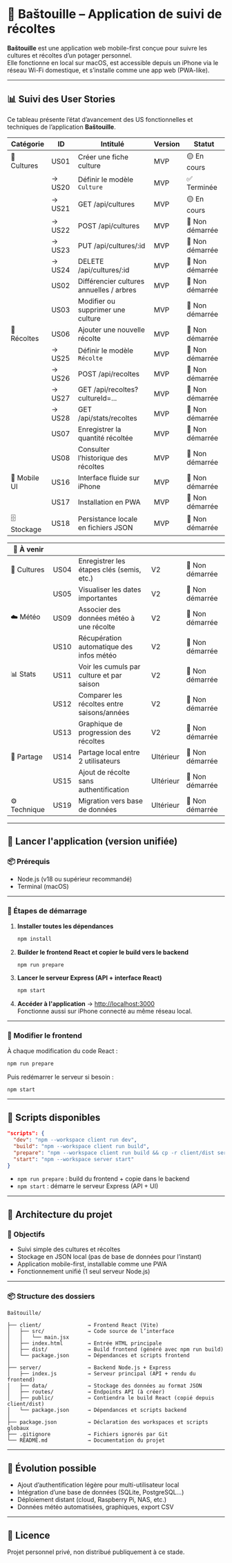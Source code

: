 # 🌿 Baštouille – Application de suivi de récoltes

**Baštouille** est une application web mobile-first conçue pour suivre les cultures et récoltes d’un potager personnel.  
Elle fonctionne en local sur macOS, est accessible depuis un iPhone via le réseau Wi-Fi domestique, et s’installe comme une app web (PWA-like).

---

## 📊 Suivi des User Stories

Ce tableau présente l’état d’avancement des US fonctionnelles et techniques de l’application **Baštouille**.

| Catégorie      | ID    | Intitulé                                     | Version   | Statut          |
|----------------|-------|-----------------------------------------------|-----------|------------------|
| 📘 Cultures    | US01  | Créer une fiche culture                       | MVP       | 🟡 En cours  |
|                | → US20  | Définir le modèle `Culture`                  | MVP       | ✅ Terminée      |
|                | → US21  | GET /api/cultures                            | MVP       | 🟡 En cours      |
|                | → US22  | POST /api/cultures                           | MVP       | 🔴 Non démarrée  |
|                | → US23  | PUT /api/cultures/:id                        | MVP       | 🔴 Non démarrée  |
|                | → US24  | DELETE /api/cultures/:id                     | MVP       | 🔴 Non démarrée  |
|                | US02  | Différencier cultures annuelles / arbres      | MVP       | 🔴 Non démarrée  |
|                | US03  | Modifier ou supprimer une culture             | MVP       | 🔴 Non démarrée  |
| 🧺 Récoltes    | US06  | Ajouter une nouvelle récolte                  | MVP       | 🔴 Non démarrée  |
|                | → US25  | Définir le modèle `Récolte`                  | MVP       | 🔴 Non démarrée  |
|                | → US26  | POST /api/recoltes                           | MVP       | 🔴 Non démarrée  |
|                | → US27  | GET /api/recoltes?cultureId=...              | MVP       | 🔴 Non démarrée  |
|                | → US28  | GET /api/stats/recoltes                      | MVP       | 🔴 Non démarrée  |
|                | US07  | Enregistrer la quantité récoltée             | MVP       | 🔴 Non démarrée  |
|                | US08  | Consulter l’historique des récoltes          | MVP       | 🔴 Non démarrée  |
| 📱 Mobile UI   | US16  | Interface fluide sur iPhone                  | MVP       | 🔴 Non démarrée  |
|                | US17  | Installation en PWA                          | MVP       | 🔴 Non démarrée  |
| 🗄️ Stockage    | US18  | Persistance locale en fichiers JSON          | MVP       | 🔴 Non démarrée  |

| 🚧 À venir     |       |                                               |           |                  |
|----------------|-------|-----------------------------------------------|-----------|------------------|
| 🌱 Cultures    | US04  | Enregistrer les étapes clés (semis, etc.)     | V2        | 🔴 Non démarrée  |
|                | US05  | Visualiser les dates importantes              | V2        | 🔴 Non démarrée  |
| ☁️ Météo       | US09  | Associer des données météo à une récolte      | V2        | 🔴 Non démarrée  |
|                | US10  | Récupération automatique des infos météo      | V2        | 🔴 Non démarrée  |
| 📊 Stats       | US11  | Voir les cumuls par culture et par saison     | V2        | 🔴 Non démarrée  |
|                | US12  | Comparer les récoltes entre saisons/années    | V2        | 🔴 Non démarrée  |
|                | US13  | Graphique de progression des récoltes         | V2        | 🔴 Non démarrée  |
| 👥 Partage     | US14  | Partage local entre 2 utilisateurs             | Ultérieur | 🔴 Non démarrée  |
|                | US15  | Ajout de récolte sans authentification        | Ultérieur | 🔴 Non démarrée  |
| ⚙️ Technique   | US19  | Migration vers base de données                | Ultérieur | 🔴 Non démarrée  |

---


## 🚀 Lancer l'application (version unifiée)

### 📦 Prérequis
- Node.js (v18 ou supérieur recommandé)
- Terminal (macOS)

---

### 🧪 Étapes de démarrage

1. **Installer toutes les dépendances**
   ```bash
   npm install
   ```

2. **Builder le frontend React et copier le build vers le backend**
   ```bash
   npm run prepare
   ```

3. **Lancer le serveur Express (API + interface React)**
   ```bash
   npm start
   ```

4. **Accéder à l'application**
   → [http://localhost:3000](http://localhost:3000)  
   Fonctionne aussi sur iPhone connecté au même réseau local.

---

### 🔁 Modifier le frontend

À chaque modification du code React :
```bash
npm run prepare
```
Puis redémarrer le serveur si besoin :
```bash
npm start
```

---

## 🧰 Scripts disponibles

```json
"scripts": {
  "dev": "npm --workspace client run dev",
  "build": "npm --workspace client run build",
  "prepare": "npm --workspace client run build && cp -r client/dist server/public",
  "start": "npm --workspace server start"
}
```

- `npm run prepare` : build du frontend + copie dans le backend
- `npm start` : démarre le serveur Express (API + UI)

---

## 🧱 Architecture du projet

### 🎯 Objectifs

- Suivi simple des cultures et récoltes
- Stockage en JSON local (pas de base de données pour l’instant)
- Application mobile-first, installable comme une PWA
- Fonctionnement unifié (1 seul serveur Node.js)

---

### 📦 Structure des dossiers

```
Baštouille/

├── client/               → Frontend React (Vite)
│   ├── src/              → Code source de l’interface
│   │   └── main.jsx
│   ├── index.html        → Entrée HTML principale
│   ├── dist/             → Build frontend (généré avec npm run build)
│   └── package.json      → Dépendances et scripts frontend
│
├── server/               → Backend Node.js + Express
│   ├── index.js          → Serveur principal (API + rendu du frontend)
│   ├── data/             → Stockage des données au format JSON
│   ├── routes/           → Endpoints API (à créer)
│   ├── public/           → Contiendra le build React (copié depuis client/dist)
│   └── package.json      → Dépendances et scripts backend
│
├── package.json          → Déclaration des workspaces et scripts globaux
├── .gitignore            → Fichiers ignorés par Git
└── README.md             → Documentation du projet
```

---

## 🔄 Évolution possible

- Ajout d’authentification légère pour multi-utilisateur local
- Intégration d’une base de données (SQLite, PostgreSQL…)
- Déploiement distant (cloud, Raspberry Pi, NAS, etc.)
- Données météo automatisées, graphiques, export CSV

---

## 📖 Licence

Projet personnel privé, non distribué publiquement à ce stade.
